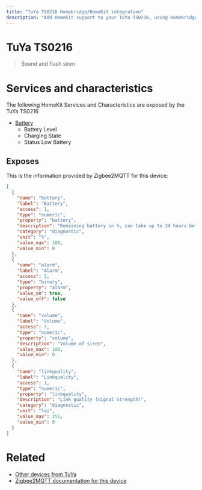 ```yaml
---
title: "TuYa TS0216 Homebridge/HomeKit integration"
description: "Add HomeKit support to your TuYa TS0216, using Homebridge, Zigbee2MQTT and homebridge-z2m."
---
```

<!---
This file has been GENERATED using src/docgen/docgen.ts
DO NOT EDIT THIS FILE MANUALLY!
-->
# TuYa TS0216
> Sound and flash siren


# Services and characteristics
The following HomeKit Services and Characteristics are exposed by
the TuYa TS0216

* [Battery](../../battery.md)
  * Battery Level
  * Charging State
  * Status Low Battery



## Exposes

This is the information provided by Zigbee2MQTT for this device:

```json
[
  {
    "name": "battery",
    "label": "Battery",
    "access": 1,
    "type": "numeric",
    "property": "battery",
    "description": "Remaining battery in %, can take up to 24 hours before reported",
    "category": "diagnostic",
    "unit": "%",
    "value_max": 100,
    "value_min": 0
  },
  {
    "name": "alarm",
    "label": "Alarm",
    "access": 3,
    "type": "binary",
    "property": "alarm",
    "value_on": true,
    "value_off": false
  },
  {
    "name": "volume",
    "label": "Volume",
    "access": 7,
    "type": "numeric",
    "property": "volume",
    "description": "Volume of siren",
    "value_max": 100,
    "value_min": 0
  },
  {
    "name": "linkquality",
    "label": "Linkquality",
    "access": 1,
    "type": "numeric",
    "property": "linkquality",
    "description": "Link quality (signal strength)",
    "category": "diagnostic",
    "unit": "lqi",
    "value_max": 255,
    "value_min": 0
  }
]
```

# Related
* [Other devices from TuYa](../index.md#tuya)
* [Zigbee2MQTT documentation for this device](https://www.zigbee2mqtt.io/devices/TS0216.html)